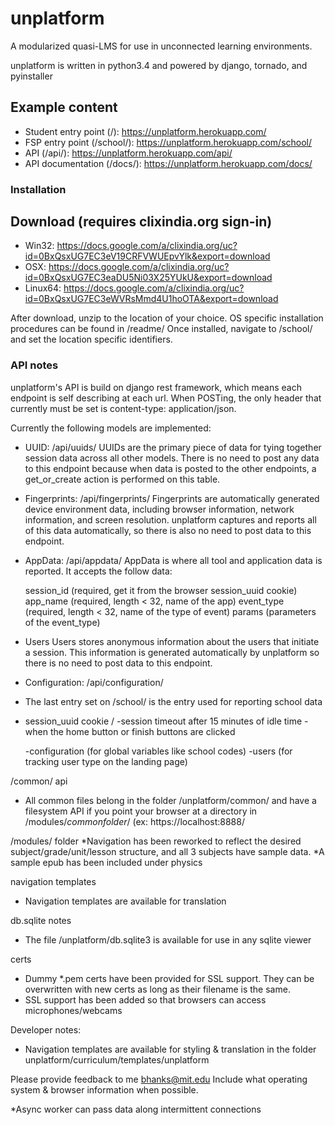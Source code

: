 unplatform
==========
A modularized quasi-LMS for use in unconnected learning environments.

unplatform is written in python3.4 and powered by django, tornado, and pyinstaller

Example content
-------------------

- Student entry point (/):    https://unplatform.herokuapp.com/
- FSP entry point (/school/):    https://unplatform.herokuapp.com/school/
- API (/api/):    https://unplatform.herokuapp.com/api/
- API documentation (/docs/): https://unplatform.herokuapp.com/docs/

### Installation

Download (requires clixindia.org sign-in)
-------------------

- Win32: https://docs.google.com/a/clixindia.org/uc?id=0BxQsxUG7EC3eV19CRFVWUEpvYlk&export=download
- OSX: https://docs.google.com/a/clixindia.org/uc?id=0BxQsxUG7EC3eaDU5Ni03X25YUkU&export=download
- Linux64: https://docs.google.com/a/clixindia.org/uc?id=0BxQsxUG7EC3eWVRsMmd4U1hoOTA&export=download

After download, unzip to the location of your choice. OS specific installation procedures can be found in /readme/
Once installed, navigate to /school/ and set the location specific identifiers.


### API notes
unplatform's API is build on django rest framework, which means each endpoint is self describing at each url.
When POSTing, the only header that currently must be set is content-type: application/json.

Currently the following models are implemented:

* UUID: /api/uuids/
UUIDs are the primary piece of data for tying together session data across all other models.
There is no need to post any data to this endpoint because when data is posted to the other endpoints,
a get_or_create action is performed on this table.

* Fingerprints: /api/fingerprints/
Fingerprints are automatically generated device environment data, including browser information, network information,
and screen resolution. unplatform captures and reports all of this data automatically, so there is also no need to
post data to this endpoint.

* AppData: /api/appdata/
AppData is where all tool and application data is reported. It accepts the follow data:

    session_id (required, get it from the browser session_uuid cookie)
    app_name (required, length < 32, name of the app)
    event_type (required, length < 32, name of the type of event)
    params (parameters of the event_type)

* Users
Users stores anonymous information about the users that initiate a session. This information is generated
automatically by unplatform so there is no need to post data to this endpoint.

* Configuration: /api/configuration/





* The last entry set on /school/ is the entry used for reporting school data
* session_uuid cookie /     -session timeout after 15 minutes of idle time
    -when the home button or finish buttons are clicked

   -configuration (for global variables like school codes)
    -users (for tracking user type on the landing page)

/common/ api
* All common files belong in the folder /unplatform/common/ and have a filesystem API if you point your browser at a directory in /modules/*commonfolder*/ (ex: https://localhost:8888/


/modules/ folder
*Navigation has been reworked to reflect the desired subject/grade/unit/lesson structure, and all 3 subjects have sample data.
*A sample epub has been included under physics


navigation templates
* Navigation templates are available for translation

db.sqlite notes
* The file /unplatform/db.sqlite3 is available for use in any sqlite viewer


certs
* Dummy *.pem certs have been provided for SSL support.  They can be overwritten with new certs as long as their filename is the same.
* SSL support has been added so that browsers can access microphones/webcams


Developer notes:
* Navigation templates are available for styling & translation in the folder unplatform/curriculum/templates/unplatform

Please provide feedback to me bhanks@mit.edu Include what operating system & browser information when possible.


*Async worker can pass data along intermittent connections
